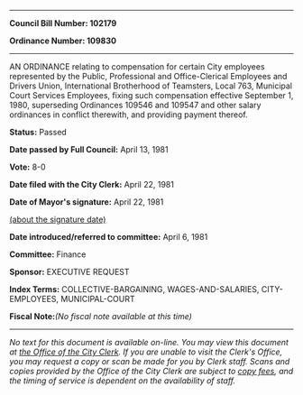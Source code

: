 

********

**Council Bill Number: 102179**
   
**Ordinance Number: 109830**
********

 AN ORDINANCE relating to compensation for certain City employees represented by the Public, Professional and Office-Clerical Employees and Drivers Union, International Brotherhood of Teamsters, Local 763, Municipal Court Services Employees, fixing such compensation effective September 1, 1980, superseding Ordinances 109546 and 109547 and other salary ordinances in conflict therewith, and providing payment thereof.

**Status:** Passed
   
**Date passed by Full Council:** April 13, 1981
   
**Vote:** 8-0
   
**Date filed with the City Clerk:** April 22, 1981
   
**Date of Mayor's signature:** April 22, 1981
   
[(about the signature date)](/~public/approvaldate.htm)
   
   
   
**Date introduced/referred to committee:** April 6, 1981
   
**Committee:** Finance
   
**Sponsor:** EXECUTIVE REQUEST
   
   
**Index Terms:** COLLECTIVE-BARGAINING, WAGES-AND-SALARIES, CITY-EMPLOYEES, MUNICIPAL-COURT

**Fiscal Note:**_(No fiscal note available at this time)_
********

_No text for this document is available on-line. You may view this document at [the Office of the City Clerk](http://www.seattle.gov/leg/clerk/contactUs.htm). If you are unable to visit the Clerk's Office, you may request a copy or scan be made for you by Clerk staff. Scans and copies provided by the Office of the City Clerk are subject to [copy fees](http://clerk.seattle.gov/~public/clerkfees.htm), and the timing of service is dependent on the availability of staff._

